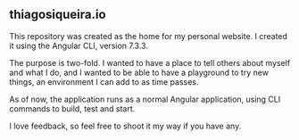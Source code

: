 ## thiagosiqueira.io

This repository was created as the home for my personal website. I created it using the Angular CLI, version 7.3.3. 

The purpose is two-fold. I wanted to have a place to tell others about myself and what I do, and I wanted to be able to have a playground to try 
new things, an environment I can add to as time passes.

As of now, the application runs as a normal Angular application, using CLI commands to build, test and start.

I love feedback, so feel free to shoot it my way if you have any.